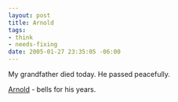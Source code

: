 ```yaml
--- 
layout: post
title: Arnold
tags: 
- think
- needs-fixing
date: 2005-01-27 23:35:05 -06:00
---
```

My grandfather died today.   He passed peacefully.

<a href="http://www.base0.net/media/Arnold.mp3">Arnold</a> - bells for his years.
